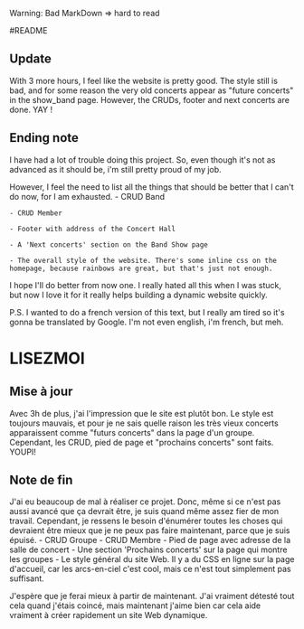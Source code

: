 Warning: Bad MarkDown => hard to read

#README

## Update
With 3 more hours, I feel like the website is pretty good. The style still is bad, and for some reason the very old concerts appear as "future concerts" in the show_band page.
However, the CRUDs, footer and next concerts are done. YAY !

## Ending note
I have had a lot of trouble doing this project. So, even though it's not as advanced as it should be, i'm still pretty proud of my job.

However, I feel the need to list all the things that should be better that I can't do now, for I am exhausted.
	- CRUD Band
	
	- CRUD Member
	
	- Footer with address of the Concert Hall
	
	- A 'Next concerts' section on the Band Show page
	
	- The overall style of the website. There's some inline css on the homepage, because rainbows are great, but that's just not enough.

I hope I'll do better from now one. I really hated all this when I was stuck, but now I love it for it really helps building a dynamic website quickly.

P.S. I wanted to do a french version of this text, but I really am tired so it's gonna be translated by Google. I'm not even english, i'm french, but meh.

# LISEZMOI

## Mise à jour
Avec 3h de plus, j'ai l'impression que le site est plutôt bon. Le style est toujours mauvais, et pour je ne sais quelle raison les très vieux concerts apparaissent comme "futurs concerts" dans la page d'un groupe.
Cependant, les CRUD, pied de page et "prochains concerts" sont faits. YOUPI!

## Note de fin
J'ai eu beaucoup de mal à réaliser ce projet. Donc, même si ce n'est pas aussi avancé que ça devrait être, je suis quand même assez fier de mon travail.
Cependant, je ressens le besoin d'énumérer toutes les choses qui devraient être mieux que je ne peux pas faire maintenant, parce que je suis épuisé.
        - CRUD Groupe
        - CRUD Membre
        - Pied de page avec adresse de la salle de concert
        - Une section 'Prochains concerts' sur la page qui montre les groupes
        - Le style général du site Web. Il y a du CSS en ligne sur la page d'accueil, car les arcs-en-ciel c'est cool, mais ce n'est tout simplement pas suffisant.

J'espère que je ferai mieux à partir de maintenant. J'ai vraiment détesté tout cela quand j'étais coincé, mais maintenant j'aime bien car cela aide vraiment à créer rapidement un site Web dynamique.
